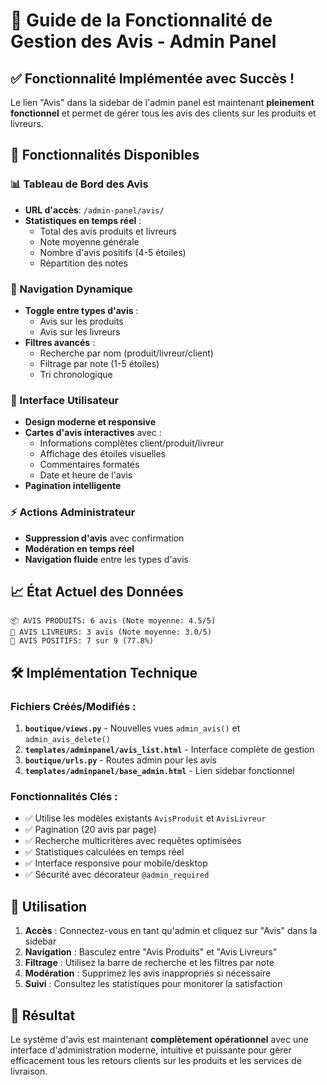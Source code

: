 # 🌟 Guide de la Fonctionnalité de Gestion des Avis - Admin Panel

## ✅ Fonctionnalité Implémentée avec Succès !

Le lien "Avis" dans la sidebar de l'admin panel est maintenant **pleinement fonctionnel** et permet de gérer tous les avis des clients sur les produits et livreurs.

## 🎯 Fonctionnalités Disponibles

### 📊 Tableau de Bord des Avis
- **URL d'accès**: `/admin-panel/avis/`
- **Statistiques en temps réel** :
  - Total des avis produits et livreurs
  - Note moyenne générale
  - Nombre d'avis positifs (4-5 étoiles)
  - Répartition des notes

### 🔄 Navigation Dynamique
- **Toggle entre types d'avis** :
  - Avis sur les produits
  - Avis sur les livreurs
- **Filtres avancés** :
  - Recherche par nom (produit/livreur/client)
  - Filtrage par note (1-5 étoiles)
  - Tri chronologique

### 🎨 Interface Utilisateur
- **Design moderne et responsive**
- **Cartes d'avis interactives** avec :
  - Informations complètes client/produit/livreur
  - Affichage des étoiles visuelles
  - Commentaires formatés
  - Date et heure de l'avis
- **Pagination intelligente**

### ⚡ Actions Administrateur
- **Suppression d'avis** avec confirmation
- **Modération en temps réel**
- **Navigation fluide** entre les types d'avis

## 📈 État Actuel des Données

```
📦 AVIS PRODUITS: 6 avis (Note moyenne: 4.5/5)
🚚 AVIS LIVREURS: 3 avis (Note moyenne: 3.0/5)
👥 AVIS POSITIFS: 7 sur 9 (77.8%)
```

## 🛠️ Implémentation Technique

### Fichiers Créés/Modifiés :
1. **`boutique/views.py`** - Nouvelles vues `admin_avis()` et `admin_avis_delete()`
2. **`templates/adminpanel/avis_list.html`** - Interface complète de gestion
3. **`boutique/urls.py`** - Routes admin pour les avis
4. **`templates/adminpanel/base_admin.html`** - Lien sidebar fonctionnel

### Fonctionnalités Clés :
- ✅ Utilise les modèles existants `AvisProduit` et `AvisLivreur`
- ✅ Pagination (20 avis par page)
- ✅ Recherche multicritères avec requêtes optimisées
- ✅ Statistiques calculées en temps réel
- ✅ Interface responsive pour mobile/desktop
- ✅ Sécurité avec décorateur `@admin_required`

## 🎯 Utilisation

1. **Accès** : Connectez-vous en tant qu'admin et cliquez sur "Avis" dans la sidebar
2. **Navigation** : Basculez entre "Avis Produits" et "Avis Livreurs"
3. **Filtrage** : Utilisez la barre de recherche et les filtres par note
4. **Modération** : Supprimez les avis inappropriés si nécessaire
5. **Suivi** : Consultez les statistiques pour monitorer la satisfaction

## 🚀 Résultat

Le système d'avis est maintenant **complètement opérationnel** avec une interface d'administration moderne, intuitive et puissante pour gérer efficacement tous les retours clients sur les produits et les services de livraison.